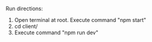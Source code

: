 Run directions:
1. Open terminal at root. Execute command "npm start"
2. cd client/
3. Execute command "npm run dev"
